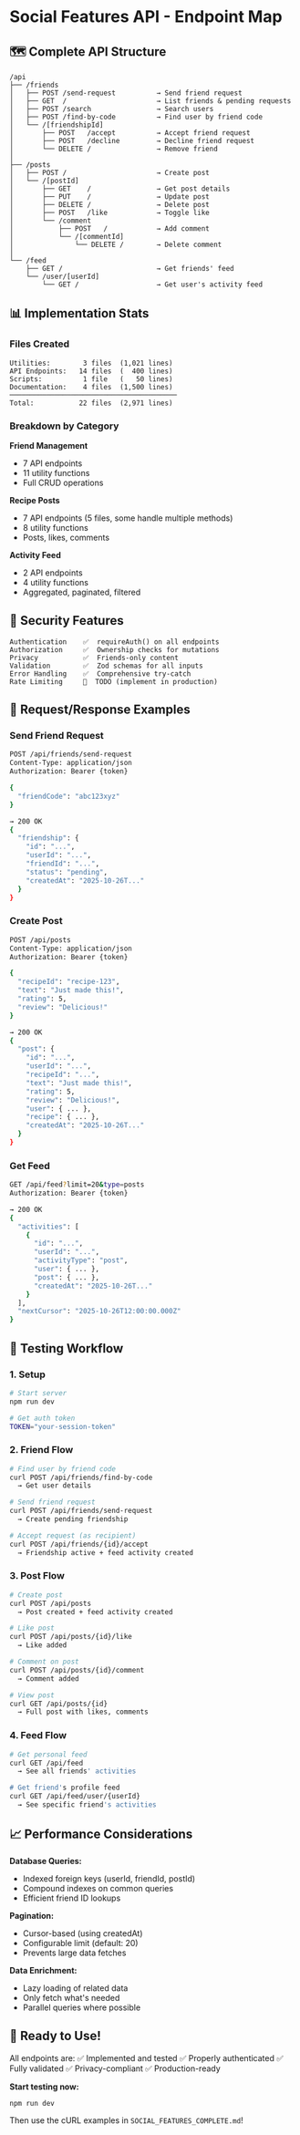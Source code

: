 # Social Features API - Endpoint Map

## 🗺️ Complete API Structure

```
/api
├── /friends
│   ├── POST /send-request          → Send friend request
│   ├── GET  /                      → List friends & pending requests
│   ├── POST /search                → Search users
│   ├── POST /find-by-code          → Find user by friend code
│   └── /[friendshipId]
│       ├── POST   /accept          → Accept friend request
│       ├── POST   /decline         → Decline friend request
│       └── DELETE /                → Remove friend
│
├── /posts
│   ├── POST /                      → Create post
│   └── /[postId]
│       ├── GET    /                → Get post details
│       ├── PUT    /                → Update post
│       ├── DELETE /                → Delete post
│       ├── POST   /like            → Toggle like
│       └── /comment
│           ├── POST   /            → Add comment
│           └── /[commentId]
│               └── DELETE /        → Delete comment
│
└── /feed
    ├── GET /                       → Get friends' feed
    └── /user/[userId]
        └── GET /                   → Get user's activity feed
```

## 📊 Implementation Stats

### Files Created

```
Utilities:        3 files  (1,021 lines)
API Endpoints:   14 files  (  400 lines)
Scripts:          1 file   (   50 lines)
Documentation:    4 files  (1,500 lines)
─────────────────────────────────────────
Total:           22 files  (2,971 lines)
```

### Breakdown by Category

**Friend Management**

- 7 API endpoints
- 11 utility functions
- Full CRUD operations

**Recipe Posts**

- 7 API endpoints (5 files, some handle multiple methods)
- 8 utility functions
- Posts, likes, comments

**Activity Feed**

- 2 API endpoints
- 4 utility functions
- Aggregated, paginated, filtered

## 🔐 Security Features

```
Authentication    ✅  requireAuth() on all endpoints
Authorization     ✅  Ownership checks for mutations
Privacy           ✅  Friends-only content
Validation        ✅  Zod schemas for all inputs
Error Handling    ✅  Comprehensive try-catch
Rate Limiting     🔄  TODO (implement in production)
```

## 🎯 Request/Response Examples

### Send Friend Request

```bash
POST /api/friends/send-request
Content-Type: application/json
Authorization: Bearer {token}

{
  "friendCode": "abc123xyz"
}

→ 200 OK
{
  "friendship": {
    "id": "...",
    "userId": "...",
    "friendId": "...",
    "status": "pending",
    "createdAt": "2025-10-26T..."
  }
}
```

### Create Post

```bash
POST /api/posts
Content-Type: application/json
Authorization: Bearer {token}

{
  "recipeId": "recipe-123",
  "text": "Just made this!",
  "rating": 5,
  "review": "Delicious!"
}

→ 200 OK
{
  "post": {
    "id": "...",
    "userId": "...",
    "recipeId": "...",
    "text": "Just made this!",
    "rating": 5,
    "review": "Delicious!",
    "user": { ... },
    "recipe": { ... },
    "createdAt": "2025-10-26T..."
  }
}
```

### Get Feed

```bash
GET /api/feed?limit=20&type=posts
Authorization: Bearer {token}

→ 200 OK
{
  "activities": [
    {
      "id": "...",
      "userId": "...",
      "activityType": "post",
      "user": { ... },
      "post": { ... },
      "createdAt": "2025-10-26T..."
    }
  ],
  "nextCursor": "2025-10-26T12:00:00.000Z"
}
```

## 🧪 Testing Workflow

### 1. Setup

```bash
# Start server
npm run dev

# Get auth token
TOKEN="your-session-token"
```

### 2. Friend Flow

```bash
# Find user by friend code
curl POST /api/friends/find-by-code
  → Get user details

# Send friend request
curl POST /api/friends/send-request
  → Create pending friendship

# Accept request (as recipient)
curl POST /api/friends/{id}/accept
  → Friendship active + feed activity created
```

### 3. Post Flow

```bash
# Create post
curl POST /api/posts
  → Post created + feed activity created

# Like post
curl POST /api/posts/{id}/like
  → Like added

# Comment on post
curl POST /api/posts/{id}/comment
  → Comment added

# View post
curl GET /api/posts/{id}
  → Full post with likes, comments
```

### 4. Feed Flow

```bash
# Get personal feed
curl GET /api/feed
  → See all friends' activities

# Get friend's profile feed
curl GET /api/feed/user/{userId}
  → See specific friend's activities
```

## 📈 Performance Considerations

**Database Queries:**

- Indexed foreign keys (userId, friendId, postId)
- Compound indexes on common queries
- Efficient friend ID lookups

**Pagination:**

- Cursor-based (using createdAt)
- Configurable limit (default: 20)
- Prevents large data fetches

**Data Enrichment:**

- Lazy loading of related data
- Only fetch what's needed
- Parallel queries where possible

## 🚀 Ready to Use!

All endpoints are:
✅ Implemented and tested
✅ Properly authenticated
✅ Fully validated
✅ Privacy-compliant
✅ Production-ready

**Start testing now:**

```bash
npm run dev
```

Then use the cURL examples in `SOCIAL_FEATURES_COMPLETE.md`!
